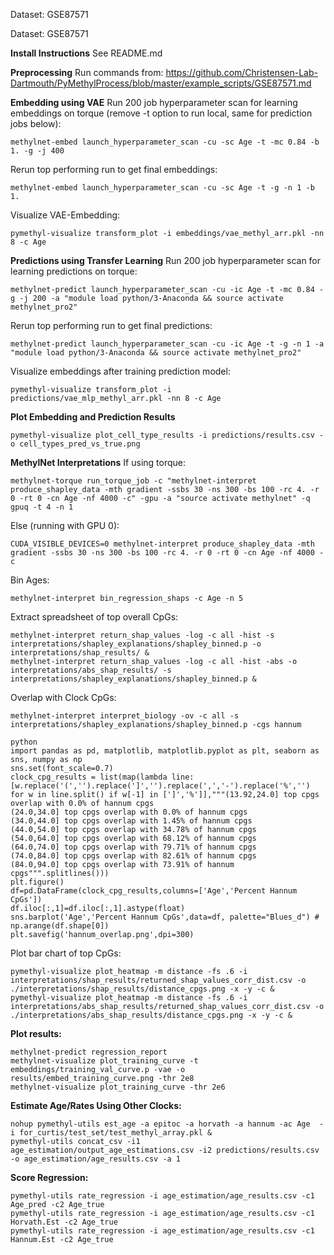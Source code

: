 Dataset: GSE87571

Dataset: GSE87571

**Install Instructions**
See README.md

**Preprocessing**
Run commands from: https://github.com/Christensen-Lab-Dartmouth/PyMethylProcess/blob/master/example_scripts/GSE87571.md

**Embedding using VAE**
Run 200 job hyperparameter scan for learning embeddings on torque (remove -t option to run local, same for prediction jobs below):  
```
methylnet-embed launch_hyperparameter_scan -cu -sc Age -t -mc 0.84 -b 1. -g -j 400
```
Rerun top performing run to get final embeddings:
```
methylnet-embed launch_hyperparameter_scan -cu -sc Age -t -g -n 1 -b 1.
```
Visualize VAE-Embedding:
```
pymethyl-visualize transform_plot -i embeddings/vae_methyl_arr.pkl -nn 8 -c Age
```

**Predictions using Transfer Learning**
Run 200 job hyperparameter scan for learning predictions on torque:
```
methylnet-predict launch_hyperparameter_scan -cu -ic Age -t -mc 0.84 -g -j 200 -a "module load python/3-Anaconda && source activate methylnet_pro2"
```
Rerun top performing run to get final predictions:
```
methylnet-predict launch_hyperparameter_scan -cu -ic Age -t -g -n 1 -a "module load python/3-Anaconda && source activate methylnet_pro2"
```
Visualize embeddings after training prediction model:
```
pymethyl-visualize transform_plot -i predictions/vae_mlp_methyl_arr.pkl -nn 8 -c Age
```

**Plot Embedding and Prediction Results**
```
pymethyl-visualize plot_cell_type_results -i predictions/results.csv -o cell_types_pred_vs_true.png
```

**MethylNet Interpretations**
If using torque:  
```
methylnet-torque run_torque_job -c "methylnet-interpret produce_shapley_data -mth gradient -ssbs 30 -ns 300 -bs 100 -rc 4. -r 0 -rt 0 -cn Age -nf 4000 -c" -gpu -a "source activate methylnet" -q gpuq -t 4 -n 1
```
Else (running with GPU 0):  
```
CUDA_VISIBLE_DEVICES=0 methylnet-interpret produce_shapley_data -mth gradient -ssbs 30 -ns 300 -bs 100 -rc 4. -r 0 -rt 0 -cn Age -nf 4000 -c
```

Bin Ages:
```
methylnet-interpret bin_regression_shaps -c Age -n 5
```

Extract spreadsheet of top overall CpGs:
```
methylnet-interpret return_shap_values -log -c all -hist -s interpretations/shapley_explanations/shapley_binned.p -o  interpretations/shap_results/ &
methylnet-interpret return_shap_values -log -c all -hist -abs -o interpretations/abs_shap_results/ -s interpretations/shapley_explanations/shapley_binned.p &

```

Overlap with Clock CpGs:

```
methylnet-interpret interpret_biology -ov -c all -s interpretations/shapley_explanations/shapley_binned.p -cgs hannum

python
import pandas as pd, matplotlib, matplotlib.pyplot as plt, seaborn as sns, numpy as np
sns.set(font_scale=0.7)
clock_cpg_results = list(map(lambda line: [w.replace('(','').replace(']','').replace(',','-').replace('%','') for w in line.split() if w[-1] in [']','%']],"""(13.92,24.0] top cpgs overlap with 0.0% of hannum cpgs
(24.0,34.0] top cpgs overlap with 0.0% of hannum cpgs
(34.0,44.0] top cpgs overlap with 1.45% of hannum cpgs
(44.0,54.0] top cpgs overlap with 34.78% of hannum cpgs
(54.0,64.0] top cpgs overlap with 68.12% of hannum cpgs
(64.0,74.0] top cpgs overlap with 79.71% of hannum cpgs
(74.0,84.0] top cpgs overlap with 82.61% of hannum cpgs
(84.0,94.0] top cpgs overlap with 73.91% of hannum cpgs""".splitlines()))
plt.figure()
df=pd.DataFrame(clock_cpg_results,columns=['Age','Percent Hannum CpGs'])
df.iloc[:,1]=df.iloc[:,1].astype(float)
sns.barplot('Age','Percent Hannum CpGs',data=df, palette="Blues_d") # np.arange(df.shape[0])
plt.savefig('hannum_overlap.png',dpi=300)
```

Plot bar chart of top CpGs:
```
pymethyl-visualize plot_heatmap -m distance -fs .6 -i interpretations/shap_results/returned_shap_values_corr_dist.csv -o ./interpretations/shap_results/distance_cpgs.png -x -y -c &
pymethyl-visualize plot_heatmap -m distance -fs .6 -i interpretations/abs_shap_results/returned_shap_values_corr_dist.csv -o ./interpretations/abs_shap_results/distance_cpgs.png -x -y -c &
```

**Plot results:**
```
methylnet-predict regression_report
methylnet-visualize plot_training_curve -t embeddings/training_val_curve.p -vae -o results/embed_training_curve.png -thr 2e8
methylnet-visualize plot_training_curve -thr 2e6
```

**Estimate Age/Rates Using Other Clocks:**
```
nohup pymethyl-utils est_age -a epitoc -a horvath -a hannum -ac Age  -i for_curtis/test_set/test_methyl_array.pkl &
pymethyl-utils concat_csv -i1 age_estimation/output_age_estimations.csv -i2 predictions/results.csv -o age_estimation/age_results.csv -a 1
```

**Score Regression:**
```
pymethyl-utils rate_regression -i age_estimation/age_results.csv -c1 Age_pred -c2 Age_true
pymethyl-utils rate_regression -i age_estimation/age_results.csv -c1 Horvath.Est -c2 Age_true
pymethyl-utils rate_regression -i age_estimation/age_results.csv -c1 Hannum.Est -c2 Age_true
```
